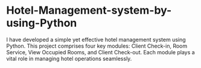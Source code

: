 # Hotel-Management-system-by-using-Python
I have developed a simple yet effective hotel management system using Python. This project comprises four key modules: Client Check-in, Room Service, View Occupied Rooms, and Client Check-out. Each module plays a vital role in managing hotel operations seamlessly. 
